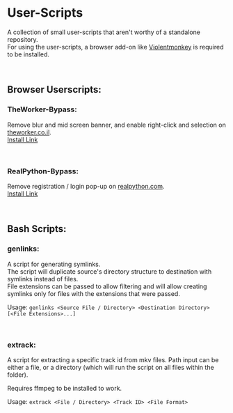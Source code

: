 # User-Scripts
A collection of small user-scripts that aren't worthy of a standalone repository.  
For using the user-scripts, a browser add-on like [Violentmonkey](https://github.com/violentmonkey/violentmonkey) is required to be installed.

<br />

## Browser Userscripts:
### TheWorker-Bypass:
Remove blur and mid screen banner, and enable right-click and selection on [theworker.co.il](https://theworker.co.il).  
[Install Link](https://raw.githubusercontent.com/MichaelYochpaz/User-Scripts/main/TheWorker-Bypass.user.js)

<br />

### RealPython-Bypass:
Remove registration / login pop-up on [realpython.com](https://realpython.com).  
[Install Link](https://raw.githubusercontent.com/MichaelYochpaz/User-Scripts/main/RealPython-Bypass.user.js)

<br />

## Bash Scripts:
### genlinks:
A script for generating symlinks.  
The script will duplicate source's directory structure to destination with symlinks instead of files.  
File extensions can be passed to allow filtering and will allow creating symlinks only for files with the extensions that were passed.

Usage: ```genlinks <Source File / Directory> <Destination Directory> [<File Extensions>...]```

<br />

### extrack:
A script for extracting a specific track id from mkv files.
Path input can be either a file, or a directory (which will run the script on all files within the folder).

Requires ffmpeg to be installed to work.

Usage: ```extrack <File / Directory> <Track ID> <File Format>```